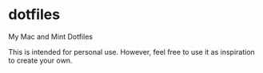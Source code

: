 # dotfiles
My Mac and Mint Dotfiles

This is intended for personal use. However, feel free to use it as inspiration to create your own.


